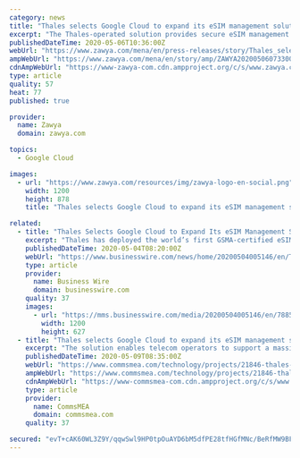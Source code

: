 ```yaml
---
category: news
title: "Thales selects Google Cloud to expand its eSIM management solution"
excerpt: "The Thales-operated solution provides secure eSIM management services and provides compliance with data protection and privacy requirements."
publishedDateTime: 2020-05-06T10:36:00Z
webUrl: "https://www.zawya.com/mena/en/press-releases/story/Thales_selects_Google_Cloud_to_expand_its_eSIM_management_solution-ZAWYA20200506073300/"
ampWebUrl: "https://www.zawya.com/mena/en/story/amp/ZAWYA20200506073300/"
cdnAmpWebUrl: "https://www-zawya-com.cdn.ampproject.org/c/s/www.zawya.com/mena/en/story/amp/ZAWYA20200506073300/"
type: article
quality: 57
heat: 77
published: true

provider:
  name: Zawya
  domain: zawya.com

topics:
  - Google Cloud

images:
  - url: "https://www.zawya.com/resources/img/zawya-logo-en-social.png"
    width: 1200
    height: 878
    title: "Thales selects Google Cloud to expand its eSIM management solution"

related:
  - title: "Thales Selects Google Cloud to Expand Its eSIM Management Solution"
    excerpt: "Thales has deployed the world’s first GSMA-certified eSIM activation solution on Google Cloud. This solution will offer telecom operators secure and h"
    publishedDateTime: 2020-05-04T08:20:00Z
    webUrl: "https://www.businesswire.com/news/home/20200504005146/en/Thales-Selects-Google-Cloud-Expand-eSIM-Management"
    type: article
    provider:
      name: Business Wire
      domain: businesswire.com
    quality: 37
    images:
      - url: "https://mms.businesswire.com/media/20200504005146/en/788573/23/thales+graphic.jpg"
        width: 1200
        height: 627
  - title: "Thales selects Google Cloud to expand its eSIM management solution"
    excerpt: "The solution enables telecom operators to support a massive global increase in the volume of embedded mobile subscriptions"
    publishedDateTime: 2020-05-09T08:35:00Z
    webUrl: "https://www.commsmea.com/technology/projects/21846-thales-selects-google-cloud-to-expand-its-esim-management-solution"
    ampWebUrl: "https://www.commsmea.com/technology/projects/21846-thales-selects-google-cloud-to-expand-its-esim-management-solution?amp"
    cdnAmpWebUrl: "https://www-commsmea-com.cdn.ampproject.org/c/s/www.commsmea.com/technology/projects/21846-thales-selects-google-cloud-to-expand-its-esim-management-solution?amp"
    type: article
    provider:
      name: CommsMEA
      domain: commsmea.com
    quality: 37

secured: "evT+cAK60WL3Z9Y/qqwSwl9HP0tpOuAYD6bM5dfPE28tfHGfMNc/BeRfMW9BFUTguCDVlTG7DEkaQQnC6GAIIqbS/kuKx3yBkBBkQqPA0m5gZHRZfbrakbimXyE4hhL8NjUkgfSC4Fo1NgTN8+7dPHnmsImTV04ETmCg7/mA5QJf5hCcwHu7mJH81KOvmumP/P0ZRKxBRfTGFHUTVJXYTpLV1WEw3ghRbCwWzpa/99OEsXrfOiQoUi4ycXYfRLvXl/P9Mo+adAcpgWGShfPvITQZ1M663PJnLYvFtMytQnKFO03aK8SgToBVLu6/LK3i;7GUjoFCf71hGetgNhrz1QQ=="
---
```


